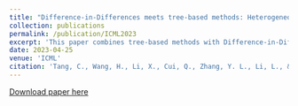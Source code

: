 ```yaml
---
title: "Difference-in-Differences meets tree-based methods: Heterogeneous treatment effects estimation with unmeasured confounding"
collection: publications
permalink: /publication/ICML2023
excerpt: 'This paper combines tree-based methods with Difference-in-Differences to estimate heterogeneous treatment effects in the presence of unmeasured confounding. [Full paper available for download.](http://huiyuan-Wang.github.io/files/ICML2023.pdf)'
date: 2023-04-25
venue: 'ICML'
citation: 'Tang, C., Wang, H., Li, X., Cui, Q., Zhang, Y. L., Li, L., & Zhou, J. (2022). &quot;Difference-in-Differences meets tree-based methods: Heterogeneous treatment effects estimation with unmeasured confounding.&quot; <i>Proceedings of the Fortieth International Conference on Machine Learning</i>, To appear.'
---
```

[Download paper here](http://huiyuan-Wang.github.io/files/ICML2023.pdf)
